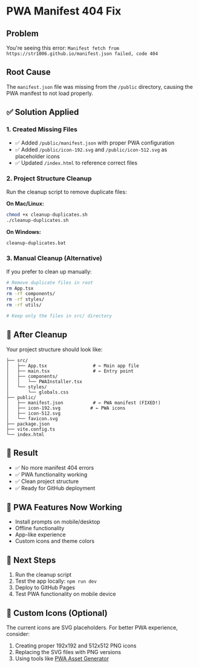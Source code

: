 # PWA Manifest 404 Fix

## Problem
You're seeing this error: `Manifest fetch from https://str1006.github.io/manifest.json failed, code 404`

## Root Cause
The `manifest.json` file was missing from the `/public` directory, causing the PWA manifest to not load properly.

## ✅ Solution Applied

### 1. Created Missing Files
- ✅ Added `/public/manifest.json` with proper PWA configuration
- ✅ Added `/public/icon-192.svg` and `/public/icon-512.svg` as placeholder icons  
- ✅ Updated `/index.html` to reference correct files

### 2. Project Structure Cleanup
Run the cleanup script to remove duplicate files:

**On Mac/Linux:**
```bash
chmod +x cleanup-duplicates.sh
./cleanup-duplicates.sh
```

**On Windows:**
```cmd
cleanup-duplicates.bat
```

### 3. Manual Cleanup (Alternative)
If you prefer to clean up manually:

```bash
# Remove duplicate files in root
rm App.tsx
rm -rf components/
rm -rf styles/  
rm -rf utils/

# Keep only the files in src/ directory
```

## 🚀 After Cleanup

Your project structure should look like:
```
├── src/
│   ├── App.tsx                 # ← Main app file
│   ├── main.tsx                # ← Entry point
│   ├── components/
│   │   └── PWAInstaller.tsx
│   └── styles/
│       └── globals.css
├── public/
│   ├── manifest.json           # ← PWA manifest (FIXED!)
│   ├── icon-192.svg           # ← PWA icons  
│   ├── icon-512.svg
│   └── favicon.svg
├── package.json
├── vite.config.ts
└── index.html
```

## 🎯 Result
- ✅ No more manifest 404 errors
- ✅ PWA functionality working
- ✅ Clean project structure
- ✅ Ready for GitHub deployment

## 📱 PWA Features Now Working
- Install prompts on mobile/desktop
- Offline functionality
- App-like experience
- Custom icons and theme colors

## 🔄 Next Steps
1. Run the cleanup script
2. Test the app locally: `npm run dev`
3. Deploy to GitHub Pages
4. Test PWA functionality on mobile device

## 🎨 Custom Icons (Optional)
The current icons are SVG placeholders. For better PWA experience, consider:
1. Creating proper 192x192 and 512x512 PNG icons
2. Replacing the SVG files with PNG versions
3. Using tools like [PWA Asset Generator](https://github.com/onderceylan/pwa-asset-generator)
